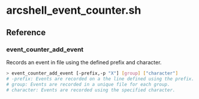 # arcshell_event_counter.sh



## Reference


### event_counter_add_event
Records an event in file using the defined prefix and character.
```bash
> event_counter_add_event [-prefix,-p "X"] [group] ["character"]
# -prefix: Events are recorded on a the line defined using the prefix. The default value includes user host, date, and time in hourly format.
# group: Events are recorded in a unique file for each group.
# character: Events are recorded using the specified character.
```

